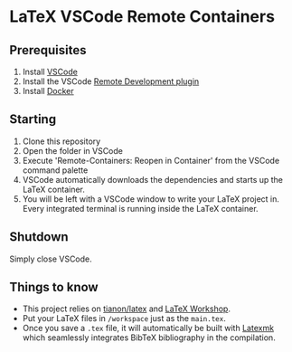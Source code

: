 # LaTeX VSCode Remote Containers

## Prerequisites

1. Install [VSCode](https://code.visualstudio.com/)
2. Install the VSCode [Remote Development plugin](https://marketplace.visualstudio.com/items?itemName=ms-vscode-remote.vscode-remote-extensionpack)
3. Install [Docker](https://www.docker.com)

## Starting

1. Clone this repository
2. Open the folder in VSCode
3. Execute 'Remote-Containers: Reopen in Container' from the VSCode command palette
4. VSCode automatically downloads the dependencies and starts up the LaTeX container.
5. You will be left with a VSCode window to write your LaTeX project in. Every integrated terminal is running inside the LaTeX container.

## Shutdown

Simply close VSCode.

## Things to know

* This project relies on [tianon/latex](https://hub.docker.com/r/tianon/latex/) and [LaTeX Workshop](https://marketplace.visualstudio.com/items?itemName=James-Yu.latex-workshop).
* Put your LaTeX files in `/workspace` just as the `main.tex`.
* Once you save a `.tex` file, it will automatically be built with [Latexmk](https://mg.readthedocs.io/latexmk.html) which seamlessly integrates BibTeX bibliography in the compilation.
